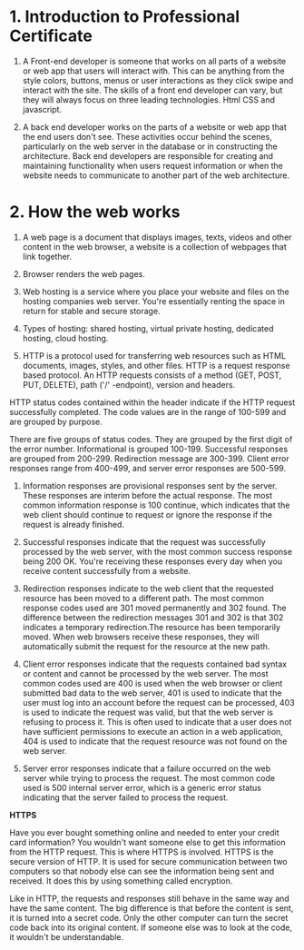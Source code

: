 # 1. Introduction to Professional Certificate

1. A Front-end developer is someone that works on all parts of a website or web app that users will interact with. This can be anything from the style colors, buttons, menus or
user interactions as they click swipe and interact with the site.
The skills of a front end developer can vary, but
they will always focus on three leading technologies.
Html CSS and javascript.

2. A back end developer works on the parts of a website or
web app that the end users don't see.
These activities occur behind the scenes, particularly on the web
server in the database or in constructing the architecture.
Back end developers are responsible for creating and
maintaining functionality when users request information or
when the website needs to communicate to another part of the web architecture.

# 2. How the web works

1. A web page is a document that displays images, texts, videos and other content in the web browser, a website is a collection of webpages that link together. 

2. Browser renders the web pages.

3. Web hosting is a service where you place your website and files on the hosting companies web server. You're essentially renting the space in return for stable and secure storage. 

4. Types of hosting: shared hosting, virtual private hosting, dedicated hosting, cloud hosting.

5. HTTP is a protocol used for transferring web resources such as HTML documents, images, styles, and other files. HTTP is a request response based protocol. An HTTP requests consists of a method (GET, POST, PUT, DELETE), path ('/' -endpoint), version and headers.

HTTP status codes contained within the header
indicate if the HTTP request successfully completed.
The code values are in the range of
100-599 and are grouped by purpose. 

There are five groups of status codes.
They are grouped by the first digit of the error number.
Informational is grouped 100-199.
Successful responses are grouped from 200-299.
Redirection message are 300-399.
Client error responses range from 400-499,
and server error responses are 500-599. 

1. Information responses are
provisional responses sent by the server.
These responses are interim before the actual response.
The most common information response is 100 continue,
which indicates that the web client should continue to
request or ignore the response
if the request is already finished. 

2. Successful responses indicate that
the request was successfully processed by the web server,
with the most common success response
being 200 OK.
You're receiving these responses every day when you
receive content successfully from a website. 

3. Redirection responses indicate to the web client
that the requested resource
has been moved to a different path.
The most common response codes used are
301 moved permanently and 302 found.
The difference between the redirection messages
301 and 302 is that
302 indicates a temporary
redirection.The resource has been temporarily moved.
When web browsers receive these responses,
they will automatically submit
the request for the resource at the new path. 

4. Client error responses indicate
that the requests contained
bad syntax or content
and cannot be processed by the web server.
The most common codes used are 400 is
used when the web browser or
client submitted bad data to the web server,
401 is used to indicate that the user
must log into an account
before the request can be processed,
403 is used to indicate the request was valid,
but that the web server is refusing to process it.
This is often used to indicate that a user does not have
sufficient permissions to execute
an action in a web application,
404 is used to indicate that
the request resource was not found on the web server. 

5. Server error responses indicate that a failure
occurred on the web server
while trying to process the request.
The most common code used is 500 internal server error,
which is a generic error status
indicating that the server failed to process the request. 


**HTTPS**

Have you ever bought something
online and needed to enter your credit card information?
You wouldn't want someone else to get
this information from the HTTP request.
This is where HTTPS is involved.
HTTPS is the secure version of HTTP.
It is used for secure communication between two computers
so that nobody else can see
the information being sent and received.
It does this by using something called encryption.

Like in HTTP, the requests and responses
still behave in the same way and have the same content.
The big difference is that before the content is sent,
it is turned into a secret code.
Only the other computer can turn
the secret code back into its original content.
If someone else was to look at the code,
it wouldn't be understandable.